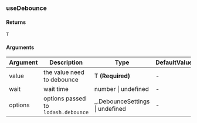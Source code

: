 ### useDebounce

#### Returns

`T`

#### Arguments

| Argument | Description                         | Type                             | DefaultValue |
| -------- | ----------------------------------- | -------------------------------- | ------------ |
| value    | the value need to debounce          | T **(Required)**                 | -            |
| wait     | wait time                           | number \| undefined              | -            |
| options  | options passed to `lodash.debounce` | \_.DebounceSettings \| undefined | -            |
